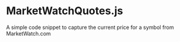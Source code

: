 # MarketWatchQuotes.js
A simple code snippet to capture the current price for a symbol from MarketWatch.com
